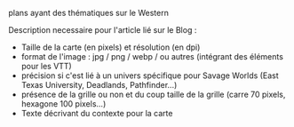 plans ayant des thématiques sur le Western

Description necessaire pour l'article lié sur le Blog :
* Taille de la carte (en pixels) et résolution (en dpi)
* format de l'image : jpg / png / webp / ou autres (intégrant des éléments pour les VTT)
* précision si c'est lié à un univers spécifique pour Savage Worlds (East Texas University, Deadlands, Pathfinder...)
* présence de la grille ou non et du coup taille de la grille (carre 70 pixels, hexagone 100 pixels...)
* Texte décrivant du contexte pour la carte
